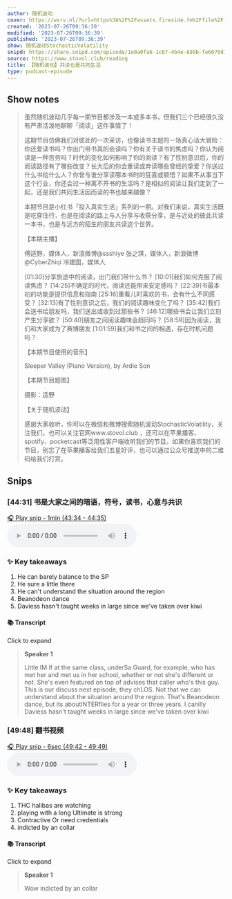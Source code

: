 ```yaml
---
author: 随机波动
cover: https://wsrv.nl/?url=https%3A%2F%2Fassets.fireside.fm%2Ffile%2Ffireside-images-2024%2Fpodcasts%2Fimages%2Fa%2Fa05075d5-4f3a-45ac-afff-580f795c5d77%2Fcover.jpg%3Fv%3D1&w=200&h=200
created: '2023-07-26T09:36:39'
modified: '2023-07-26T09:36:39'
published: '2023-07-26T09:36:39'
show: 随机波动StochasticVolatility
snipd: https://share.snipd.com/episode/1e0a0fa6-1c67-4b4e-889b-fe6070d1aba5
source: https://www.stovol.club/reading
title: 【随机波动】共读也是共同生活
type: podcast-episode
---
```



## Show notes
> 虽然随机波动几乎每一期节目都涉及一本或多本书，但我们三个已经很久没有严肃活泼地聊聊「阅读」这件事情了！
> 
> 
> 这期节目仿佛我们对彼此的一次采访，也像读书主题的一场真心话大冒险：你还爱读书吗？你出门带书真的会读吗？你有关于读书的焦虑吗？你认为阅读是一种苦劳吗？时代的变化如何影响了你的阅读？有了性别意识后，你的阅读路径有了哪些改变？长大后的你会重读或弃读哪些曾经的挚爱？你送过什么书给什么人？你曾与谁分享读哪本书时的狂喜或顿悟？如果不从事当下这个行业，你还会过一种离不开书的生活吗？是相似的阅读让我们走到了一起，还是我们共同生活因而读的书也越来越像？
> 
> 
> 本期节目是小红书「投入真实生活」系列的一期。对我们来说，真实生活既是吃穿住行，也是在阅读的路上与人分享与收获分享，是与近处的彼此共读一本书，也是与远方的陌生的朋友共读这个世界。
> 
> 
> 【本期主播】
> 
> 
> 傅适野，媒体人，新浪微博@ssshiye 
> 张之琪，媒体人，新浪微博@CyberZhiqi 
> 冷建国，媒体人
> 
> 
> [01:30]分享旅途中的阅读，出门我们带什么书？ 
> [10:01]我们如何克服了阅读焦虑？ 
> [14:25]不确定的时代，阅读还能带来安定感吗？ 
> [22:39]书最本初的功能是提供信息和指南 
> [25:16]重看儿时喜欢的书，会有什么不同感受？ 
> [32:13]有了性别意识之后，我们的阅读趣味变化了吗？ 
> [35:42]我们会送书给朋友吗，我们送出或收到过那些书？ 
> [46:12]哪些书会让我们立刻产生分享欲？ 
> [50:40]朋友之间阅读趣味会趋同吗？ 
> [58:59]因为阅读，我们和大家成为了赛博朋友 
> [1:01:59]我们和书之间的相遇，存在时机问题吗？
> 
> 
> 【本期节目使用的音乐】
> 
> 
> Sleeper Valley (Piano Version), by Ardie Son
> 
> 
> 【本期节目题图】
> 
> 
> 摄影：适野
> 
> 
> 【关于随机波动】
> 
> 
> 感谢大家收听，你可以在微信和微博搜索随机波动StochasticVolatility，关注我们，也可以关注官网www.stovol.club ，还可以在苹果播客、spotify、pocketcast等泛用性客户端收听我们的节目。如果你喜欢我们的节目，别忘了在苹果播客给我们五星好评，也可以通过公众号推送中的二维码给我们打赏。

## Snips
### [44:31] 书是大家之间的暗语，符号，读书，心意与共识
[🎧 Play snip - 1min️ (43:34 - 44:35)](https://share.snipd.com/snip/3940fc8c-89a1-41af-ab6e-748967e57549)
<audio controls> <source src="https://aphid.fireside.fm/d/1437767933/a05075d5-4f3a-45ac-afff-580f795c5d77/2dc1b2a4-d777-4b67-901c-f3a76806f898.mp3#t=43:34,44:35"> </audio>
### ✨ Key takeaways
1. He can barely balance to the SP
2. He sure a little there
3. He can't understand the situation around the region
4. Beanodeon dance
5. Daviess hasn't taught weeks in large since we've taken over kiwi
#### 📚 Transcript
Click to expand
<blockquote><b>Speaker 1</b>

Little IM If at the same class, underSa Guard, for example, who has met her and met us in her school, whether or not she's different or not. She's even featured on top of advises that caller who's this guy. This is our discuss next episode, they chLOS. Not that we can understand about the situation around the region. That's Beanodeon dance, but its aboutINTERflies for a year or three years. I canilly Daviess hasn't taught weeks in large since we've taken over kiwi</blockquote>

### [49:48] 翻书视频
[🎧 Play snip - 6sec️ (49:42 - 49:49)](https://share.snipd.com/snip/fb1bb34f-2ea8-407f-9525-7e552283ed09)
<audio controls> <source src="https://aphid.fireside.fm/d/1437767933/a05075d5-4f3a-45ac-afff-580f795c5d77/2dc1b2a4-d777-4b67-901c-f3a76806f898.mp3#t=49:42,49:49"> </audio>
### ✨ Key takeaways
1. THC halibas are watching
2. playing with a long Ultimate is strong
3. Contractive Or need credentials
4. indicted by an collar
#### 📚 Transcript
Click to expand
<blockquote><b>Speaker 1</b>

Wow indicted by an collar</blockquote>

